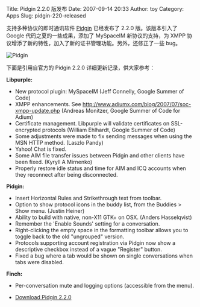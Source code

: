 Title: Pidgin 2.2.0 版发布
Date: 2007-09-14 20:33
Author: toy
Category: Apps
Slug: pidgin-220-released

支持多种协议的即时通讯软件 [Pidgin](http://pidgin.im/) 已经发布了 2.2.0
版。该版本引入了 Google 代码之夏的一些成果，添加了 MySpaceIM
新协议的支持，为 XMPP
协议增添了新的特性，加入了新的证书管理功能。另外，还修正了一些 bug。

![Pidgin](http://i.linuxtoy.org/i/logo/pidgin.png)

下面是引用自官方的 Pidgin 2.2.0 详细更新记录，供大家参考：

**Libpurple:**  
- New protocol plugin: MySpaceIM (Jeff Connelly, Google Summer of
Code)  
- XMPP enhancements. See
http://www.adiumx.com/blog/2007/07/soc-xmpp-update.php (Andreas
Monitzer, Google Summer of Code for Adium)  
- Certificate management. Libpurple will validate certificates on
SSL-encrypted protocols (William Ehlhardt, Google Summer of Code)  
- Some adjustments were made to fix sending messages when using the MSN
HTTP method. (Laszlo Pandy)  
- Yahoo! Chat is fixed.  
- Some AIM file transfer issues between Pidgin and other clients have
been fixed. (Kyryll A Mirnenko)  
- Properly restore idle status and time for AIM and ICQ accounts when
they reconnect after being disconnected.

**Pidgin:**  
- Insert Horizontal Rules and Strikethrough text from toolbar.  
- Option to show protocol icons in the buddy list, from the Buddies >
Show menu. (Justin Heiner)  
- Ability to build with native, non-X11 GTK+ on OSX. (Anders
Hasselqvist)  
- Remember the 'Enable Sounds' setting for a conversation.  
- Right-clicking the empty space in the formatting toolbar allows you
to toggle back to the old "ungrouped" version.  
- Protocols supporting account registration via Pidgin now show a
descriptive checkbox instead of a vague "Register" button.  
- Fixed a bug where a tab would be shown on single conversations when
tabs were disabled.

**Finch:**  
- Per-conversation mute and logging options (accessible from the menu).

- [Download Pidgin
2.2.0](http://sourceforge.net/project/showfiles.php?group_id=235&package_id=230234&release_id=539413)
